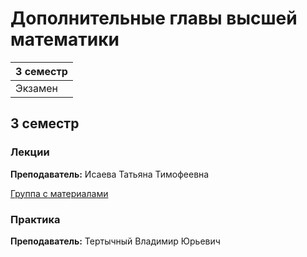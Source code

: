 # Дополнительные главы высшей математики

|3 семестр|
|---|
|Экзамен|

## 3 семестр
### Лекции

**Преподаватель:** Исаева Татьяна Тимофеевна

[Группа с материалами](https://vk.com/club193548696)

### Практика

**Преподаватель:** Тертычный Владимир Юрьевич
